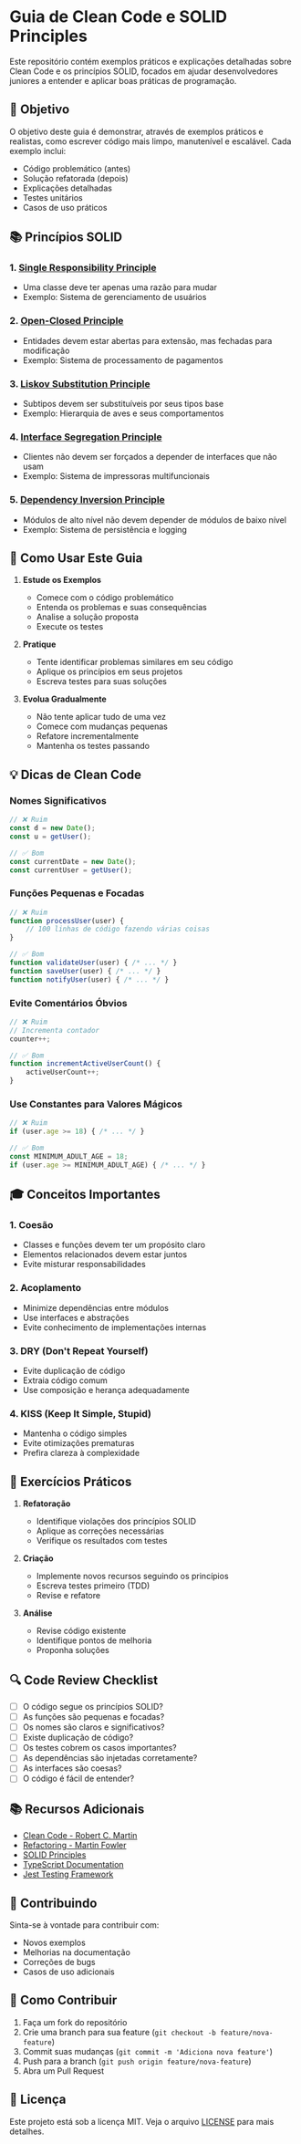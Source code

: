 # Guia de Clean Code e SOLID Principles

Este repositório contém exemplos práticos e explicações detalhadas sobre Clean Code e os princípios SOLID, focados em ajudar desenvolvedores juniores a entender e aplicar boas práticas de programação.

## 🎯 Objetivo

O objetivo deste guia é demonstrar, através de exemplos práticos e realistas, como escrever código mais limpo, manutenível e escalável. Cada exemplo inclui:
- Código problemático (antes)
- Solução refatorada (depois)
- Explicações detalhadas
- Testes unitários
- Casos de uso práticos

## 📚 Princípios SOLID

### 1. [Single Responsibility Principle](./solid/single-responsibility/)
- Uma classe deve ter apenas uma razão para mudar
- Exemplo: Sistema de gerenciamento de usuários

### 2. [Open-Closed Principle](./solid/open-closed/)
- Entidades devem estar abertas para extensão, mas fechadas para modificação
- Exemplo: Sistema de processamento de pagamentos

### 3. [Liskov Substitution Principle](./solid/liskov-substitution/)
- Subtipos devem ser substituíveis por seus tipos base
- Exemplo: Hierarquia de aves e seus comportamentos

### 4. [Interface Segregation Principle](./solid/interface-segregation/)
- Clientes não devem ser forçados a depender de interfaces que não usam
- Exemplo: Sistema de impressoras multifuncionais

### 5. [Dependency Inversion Principle](./solid/dependency-inversion/)
- Módulos de alto nível não devem depender de módulos de baixo nível
- Exemplo: Sistema de persistência e logging

## 🚀 Como Usar Este Guia

1. **Estude os Exemplos**
   - Comece com o código problemático
   - Entenda os problemas e suas consequências
   - Analise a solução proposta
   - Execute os testes

2. **Pratique**
   - Tente identificar problemas similares em seu código
   - Aplique os princípios em seus projetos
   - Escreva testes para suas soluções

3. **Evolua Gradualmente**
   - Não tente aplicar tudo de uma vez
   - Comece com mudanças pequenas
   - Refatore incrementalmente
   - Mantenha os testes passando

## 💡 Dicas de Clean Code

### Nomes Significativos
```typescript
// ❌ Ruim
const d = new Date();
const u = getUser();

// ✅ Bom
const currentDate = new Date();
const currentUser = getUser();
```

### Funções Pequenas e Focadas
```typescript
// ❌ Ruim
function processUser(user) {
    // 100 linhas de código fazendo várias coisas
}

// ✅ Bom
function validateUser(user) { /* ... */ }
function saveUser(user) { /* ... */ }
function notifyUser(user) { /* ... */ }
```

### Evite Comentários Óbvios
```typescript
// ❌ Ruim
// Incrementa contador
counter++;

// ✅ Bom
function incrementActiveUserCount() {
    activeUserCount++;
}
```

### Use Constantes para Valores Mágicos
```typescript
// ❌ Ruim
if (user.age >= 18) { /* ... */ }

// ✅ Bom
const MINIMUM_ADULT_AGE = 18;
if (user.age >= MINIMUM_ADULT_AGE) { /* ... */ }
```

## 🎓 Conceitos Importantes

### 1. Coesão
- Classes e funções devem ter um propósito claro
- Elementos relacionados devem estar juntos
- Evite misturar responsabilidades

### 2. Acoplamento
- Minimize dependências entre módulos
- Use interfaces e abstrações
- Evite conhecimento de implementações internas

### 3. DRY (Don't Repeat Yourself)
- Evite duplicação de código
- Extraia código comum
- Use composição e herança adequadamente

### 4. KISS (Keep It Simple, Stupid)
- Mantenha o código simples
- Evite otimizações prematuras
- Prefira clareza à complexidade

## 📝 Exercícios Práticos

1. **Refatoração**
   - Identifique violações dos princípios SOLID
   - Aplique as correções necessárias
   - Verifique os resultados com testes

2. **Criação**
   - Implemente novos recursos seguindo os princípios
   - Escreva testes primeiro (TDD)
   - Revise e refatore

3. **Análise**
   - Revise código existente
   - Identifique pontos de melhoria
   - Proponha soluções

## 🔍 Code Review Checklist

- [ ] O código segue os princípios SOLID?
- [ ] As funções são pequenas e focadas?
- [ ] Os nomes são claros e significativos?
- [ ] Existe duplicação de código?
- [ ] Os testes cobrem os casos importantes?
- [ ] As dependências são injetadas corretamente?
- [ ] As interfaces são coesas?
- [ ] O código é fácil de entender?

## 📚 Recursos Adicionais

- [Clean Code - Robert C. Martin](https://www.amazon.com/Clean-Code-Handbook-Software-Craftsmanship/dp/0132350882)
- [Refactoring - Martin Fowler](https://refactoring.guru/)
- [SOLID Principles](https://www.digitalocean.com/community/conceptual_articles/s-o-l-i-d-the-first-five-principles-of-object-oriented-design)
- [TypeScript Documentation](https://www.typescriptlang.org/docs/)
- [Jest Testing Framework](https://jestjs.io/)

## 🤝 Contribuindo

Sinta-se à vontade para contribuir com:
- Novos exemplos
- Melhorias na documentação
- Correções de bugs
- Casos de uso adicionais

## 📖 Como Contribuir

1. Faça um fork do repositório
2. Crie uma branch para sua feature (`git checkout -b feature/nova-feature`)
3. Commit suas mudanças (`git commit -m 'Adiciona nova feature'`)
4. Push para a branch (`git push origin feature/nova-feature`)
5. Abra um Pull Request

## 📝 Licença

Este projeto está sob a licença MIT. Veja o arquivo [LICENSE](../LICENSE) para mais detalhes.
